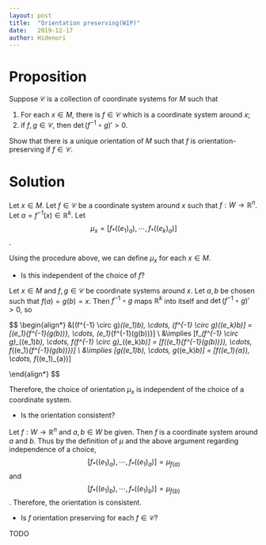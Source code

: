 ```yaml
---
layout: post
title:  "Orientation preserving(WIP)"
date:   2019-12-17
author: Hidenori
---
```


# Proposition
Suppose $\mathcal{C}$ is a collection of coordinate systems for $M$ such that

1. For each $x \in M$, there is $f \in \mathcal{C}$ which is a coordinate system around $x$;
1. if $f, g \in \mathcal{C}$, then $\det(f^{-1} \circ g)' > 0$.

Show that there is a unique orientation of $M$ such that $f$ is orientation-preserving if $f \in \mathcal{C}$.

# Solution
Let $x \in M$.
Let $f \in \mathcal{C}$ be a coordinate system around $x$ such that $f:W \rightarrow \mathbb{R}^n$.
Let $a = f^{-1}(x) \in \mathbb{R}^k$.
Let $$\mu_x = [f_*((e_1)_a), \cdots, f_*((e_k)_a)]$$.

Using the procedure above, we can define $\mu_x$ for each $x \in M$.

* Is this independent of the choice of $f$?

Let $x \in M$ and $f, g \in \mathcal{C}$ be coordinate systems around $x$.
Let $a, b$ be chosen such that $f(a) = g(b) = x$.
Then $f^{-1} \circ g$ maps $\mathbb{R}^k$ into itself and $\det(f^{-1} \circ g)' > 0$, so

$$
\begin{align*}
  &[(f^{-1} \circ g)_*((e_1)_b), \cdots, (f^{-1} \circ g)_*((e_k)_b)] = [(e_1)_{f^{-1}(g(b))}, \cdots, (e_1)_{f^{-1}(g(b))}] \\
  &\implies [f_*(f^{-1} \circ g)_*((e_1)_b), \cdots, f_*(f^{-1} \circ g)_*((e_k)_b)] = [f_*((e_1)_{f^{-1}(g(b))}), \cdots, f_*((e_1)_{f^{-1}(g(b))})] \\
  &\implies [g_*((e_1)_b), \cdots, g_*((e_k)_b)] = [f_*((e_1)_{a}), \cdots, f_*((e_1)_{a})]

\end{align*}
$$

Therefore, the choice of orientation $\mu_x$ is independent of the choice of a coordinate system.

* Is the orientation consistent?

Let $f: W \rightarrow \mathbb{R}^n$ and $a, b \in W$ be given.
Then $f$ is a coordinate system around $a$ and $b$.
Thus by the definition of $\mu$ and the above argument regarding independence of a choice, $$[f_*((e_1)_a), \cdots, f_*((e_1)_a)] = \mu_{f(a)}$$ and $$[f_*((e_1)_b), \cdots, f_*((e_1)_b)] = \mu_{f(b)}$$.
Therefore, the orientation is consistent.

* Is $f$ orientation preserving for each $f \in \mathcal{C}$?

TODO
